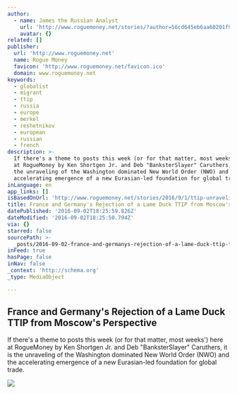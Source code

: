 ```yaml
---
author:
  - name: James the Russian Analyst
    url: 'http://www.roguemoney.net/stories/?author=56cd645eb6aa60201f93f90b'
    avatar: {}
related: []
publisher:
  url: 'http://www.roguemoney.net'
  name: Rogue Money
  favicon: 'http://www.roguemoney.net/favicon.ico'
  domain: www.roguemoney.net
keywords:
  - globalist
  - migrant
  - ttip
  - russia
  - europe
  - merkel
  - reshetnikov
  - european
  - russian
  - french
description: >-
  If there's a theme to posts this week (or for that matter, most weeks') here
  at RogueMoney by Ken Shortgen Jr. and Deb "BanksterSlayer" Caruthers, it is
  the unraveling of the Washington dominated New World Order (NWO) and the
  accelerating emergence of a new Eurasian-led foundation for global trade.
inLanguage: en
app_links: []
isBasedOnUrl: 'http://www.roguemoney.net/stories/2016/9/1/ttip-unraveling-moscow-perspective'
title: France and Germany's Rejection of a Lame Duck TTIP from Moscow's Perspective
datePublished: '2016-09-02T18:25:59.826Z'
dateModified: '2016-09-02T18:25:50.794Z'
via: {}
starred: false
sourcePath: >-
  _posts/2016-09-02-france-and-germanys-rejection-of-a-lame-duck-ttip-from-mosc.md
inFeed: true
hasPage: false
inNav: false
_context: 'http://schema.org'
_type: MediaObject

---
```

<article style=""><h1>France and Germany's Rejection of a Lame Duck TTIP from Moscow's Perspective</h1><p>If there's a theme to posts this week (or for that matter, most weeks') here at RogueMoney by Ken Shortgen Jr. and Deb "BanksterSlayer" Caruthers, it is the unraveling of the Washington dominated New World Order (NWO) and the accelerating emergence of a new Eurasian-led foundation for global trade.</p><img src="http://static1.squarespace.com/static/56af517876d99c5d80401959/56bddab6d9fd56c29a9e70cc/57c8ebd92994ca33e83ea4dc/1472800809734/StopTTIP.jpg?format=1000w" /></article>